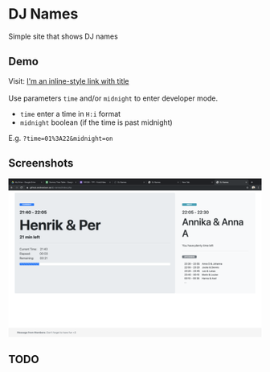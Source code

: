 # DJ Names
Simple site that shows DJ names

## Demo
Visit: [I'm an inline-style link with title](https://github.andrewisen.se/dj-names/index.php "Demo site")
<br><br>
Use parameters `time` and/or `midnight` to enter developer mode.

-  `time` enter a time in `H:i` format
-  `midnight` boolean (if the time is past midnight)

E.g. `?time=01%3A22&midnight=on`

## Screenshots
![Screenshot 01](/screenshots/screenshot-01.png?raw=true)

## TODO


